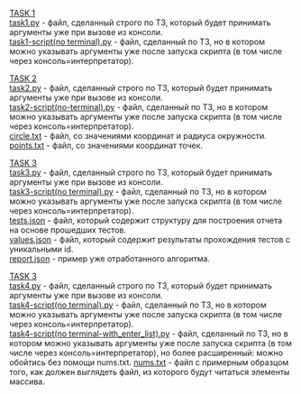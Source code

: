 [TASK 1](https://github.com/pybotoff/LoadTesting/tree/main/task1)  
[task1.py](https://github.com/pybotoff/LoadTesting/blob/main/task1/task1.py) - файл, сделанный строго по ТЗ, который будет принимать аргументы уже при вызове из консоли.  
[task1-script(no terminal).py](https://github.com/pybotoff/LoadTesting/blob/main/task1/task1-script(no%20terminal).py) - файл, сделанный по ТЗ, но в котором можно указывать аргументы уже после запуска скрипта (в том числе через консоль=интерпретатор).    
  
  
[TASK 2](https://github.com/pybotoff/LoadTesting/tree/main/task2)  
[task2.py](https://github.com/pybotoff/LoadTesting/blob/main/task2/task2.py) - файл, сделанный строго по ТЗ, который будет принимать аргументы уже при вызове из консоли.  
[task2-script(no-terminal).py](https://github.com/pybotoff/LoadTesting/blob/main/task2/task2-script(no-terminal).py) - файл, сделанный по ТЗ, но в котором можно указывать аргументы уже после запуска скрипта (в том числе через консоль=интерпретатор).  
[circle.txt](https://github.com/pybotoff/LoadTesting/blob/main/task2/circle.txt) - файл, со значениями координат и радиуса окружности.  
[points.txt](https://github.com/pybotoff/LoadTesting/blob/main/task2/points.txt) - файл, со значениями координат точек.    

[TASK 3](https://github.com/pybotoff/LoadTesting/tree/main/task3)  
[task3.py](https://github.com/pybotoff/LoadTesting/blob/main/task3/task3.py) - файл, сделанный строго по ТЗ, который будет принимать аргументы уже при вызове из консоли.  
[task3-script(no terminal).py](https://github.com/pybotoff/LoadTesting/blob/main/task3/task3-script(no%terminal).py) - файл, сделанный по ТЗ, но в котором можно указывать аргументы уже после запуска скрипта (в том числе через консоль=интерпретатор).  
[tests.json](https://github.com/pybotoff/LoadTesting/blob/main/task3/tests.json) - файл, который содержит структуру для построения отчета на основе прошедших тестов.  
[values.json](https://github.com/pybotoff/LoadTesting/blob/main/task3/values.json) - файл, который содержит результаты прохождения тестов с уникальными id.  
[report.json](https://github.com/pybotoff/LoadTesting/blob/main/task3/report.json) - пример уже отработанного алгоритма.    

[TASK 3](https://github.com/pybotoff/LoadTesting/tree/main/task4)  
[task4.py](https://github.com/pybotoff/LoadTesting/blob/main/task4/task4.py) - файл, сделанный строго по ТЗ, который будет принимать аргументы уже при вызове из консоли.  
[task4-script(no terminal).py](https://github.com/pybotoff/LoadTesting/blob/main/task4/task4-script(no%20terminal).py) - файл, сделанный по ТЗ, но в котором можно указывать аргументы уже после запуска скрипта (в том числе через консоль=интерпретатор).  
[task4-script(no terminal-with_enter_list).py](https://github.com/pybotoff/LoadTesting/blob/main/task4/task4-script(no%terminal-with_enter_list).py) - файл, сделанный по ТЗ, но в котором можно указывать аргументы уже после запуска скрипта (в том числе через консоль=интерпретатор), но более расширенный: можно обойтись без помощи nums.txt.
[nums.txt](https://github.com/pybotoff/LoadTesting/blob/main/task4/nums.txt) - файл с примерным образцом того, как должен выглядеть файл, из которого будут читаться элементы массива.
